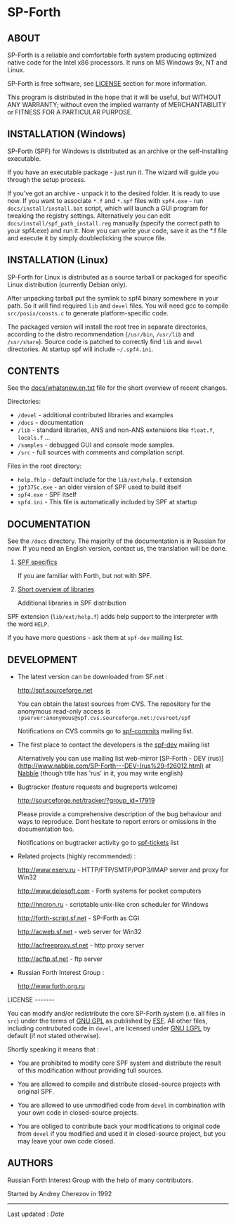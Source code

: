 
SP-Forth
========

<title>SP-Forth</title>

<!-- Translation in sync with readme.ru.md r1.10 -->

ABOUT
-----

SP-Forth is a reliable and comfortable forth system producing optimized native
code for the Intel x86 processors. It runs on MS Windows 9x, NT and Linux.

SP-Forth is free software, see [LICENSE](#license) section for more information.

This program is distributed in the hope that it will be useful, but WITHOUT ANY
WARRANTY; without even the implied warranty of MERCHANTABILITY or FITNESS FOR A
PARTICULAR PURPOSE.


INSTALLATION (Windows)
----------------------

SP-Forth (SPF) for Windows is distributed as an archive or the self-installing
executable.

If you have an executable package - just run it. The wizard will guide you
through the setup process.

If you've got an archive - unpack it to the desired folder. It is ready to
use now. If you want to associate `*.f` and `*.spf` files with `spf4.exe` - run
`docs/install/install.bat` script, which will launch a GUI program for tweaking the
registry settings. Alternatively you can edit `docs/install/spf_path_install.reg`
manually (specify the correct path to your spf4.exe) and run it. Now you can
write your code, save it as the *.f file and execute it by simply
doubleclicking the source file.

INSTALLATION (Linux)
--------------------

SP-Forth for Linux is distributed as a source tarball or packaged for specific Linux
distribution (currently Debian only).

After unpacking tarball put the symlink to spf4 binary somewhere in your path. So it will find
required `lib` and `devel` files. You will need gcc to compile `src/posix/consts.c` to generate
platform-specific code.

The packaged version will  install  the  root  tree  in  separate  directories,
according to the distro recommendation (`/usr/bin`, `/usr/lib`
and `/usr/share`). Source code is patched to correctly find `lib`  and  `devel`
directories. At startup spf will include `~/.spf4.ini`.

CONTENTS
--------

See the [docs/whatsnew.en.txt](whatsnew.en.txt) file for the short overview of recent changes.

Directories:

* `/devel`   - additional contributed libraries and examples
* `/docs`    - documentation
* `/lib`     - standard libraries, ANS and non-ANS extensions like `float.f`, `locals.f` ...
* `/samples` - debugged GUI and console mode samples.
* `/src`     - full sources with comments and compilation script.

Files in the root directory:

* `help.fhlp`        - default include for the `lib/ext/help.f` extension
* `jpf375c.exe`      - an older version of SPF used to build itself
* `spf4.exe`         - SPF itself
* `spf4.ini`         - This file is automatically included by SPF at startup


DOCUMENTATION
-------------

See the `/docs` directory. The majority of the documentation is in Russian for
now. If you need an English version, contact us, the translation will be done.

1.  [SPF specifics](intro.en.html)

    If you are familiar with Forth, but not with SPF.

2.  [Short overview of libraries](devel.en.html)

    Additional libraries in SPF distribution


SPF extension (`lib/ext/help.f`) adds help support to the interpreter with the word `HELP`.

If you have more questions - ask them at `spf-dev` mailing list.


DEVELOPMENT
-----------

*   The latest version can be downloaded from SF.net :

    <http://spf.sourceforge.net>

    You can obtain the latest sources from CVS. The repository for the anonymous
    read-only access is
    `:pserver:anonymous@spf.cvs.sourceforge.net:/cvsroot/spf`

    Notifications on CVS commits go to
    [spf-commits](http://lists.sourceforge.net/lists/listinfo/spf-commits) mailing list.

*   The first place to contact the developers is the [spf-dev](http://lists.sourceforge.net/lists/listinfo/spf-dev) mailing list

    Alternatively you can use mailing list web-mirror
    [SP-Forth - DEV (rus)](http://www.nabble.com/SP-Forth---DEV-(rus%29-f26012.html) at
    [Nabble](http://www.nabble.com)
    (though title has 'rus' in it, you may write english)

*   Bugtracker (feature requests and bugreports welcome)

    <http://sourceforge.net/tracker/?group_id=17919>

    Please provide a comprehensive description of the bug behaviour and ways
    to reproduce. Dont hesitate to report errors or omissions in the
    documentation too.

    Notifications on bugtracker activity go to [spf-tickets](http://lists.sourceforge.net/lists/listinfo/spf-tickets) list

*   Related projects (highly recommended) :

    <http://www.eserv.ru>        - HTTP/FTP/SMTP/POP3/IMAP server and proxy for Win32

    <http://www.delosoft.com>    - Forth systems for pocket computers

    <http://nncron.ru>           - scriptable unix-like cron scheduler for Windows

    <http://forth-script.sf.net> - SP-Forth as CGI

    <http://acweb.sf.net>        - web server for Win32

    <http://acfreeproxy.sf.net>  - http proxy server

    <http://acftp.sf.net>        - ftp server

*    Russian Forth Interest Group :

     <http://www.forth.org.ru>


<a id="license"/>
LICENSE
-------

You can modify and/or redistribute the core SP-Forth system (i.e. all files in `src`)
under the terms of [GNU GPL](http://www.fsf.org/licensing/licenses/gpl.html) as published by
[FSF](http://www.fsf.org). All other files, including contrubuted code in `devel`, are
licensed under [GNU LGPL](http://www.fsf.org/licensing/licenses/gpl.html) by default (if not stated
otherwise).

Shortly speaking it means that :

*    You are prohibited to modify core SPF system and distribute the result of this modification without providing full sources.

*    You are allowed to compile and distribute closed-source projects with original SPF.

*    You are allowed to use unmodified code from `devel` in combination with your own code in closed-source projects.

*    You are obliged to contribute back your modifications to original code from `devel` if you modified and used it in closed-source project,
     but you may leave your own code closed.


AUTHORS
-------

Russian Forth Interest Group with the help of many contributors.

Started by Andrey Cherezov in 1992

----
Last updated : $Date$
